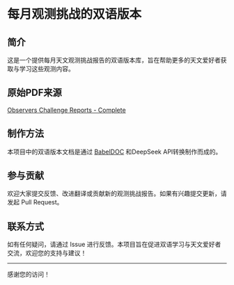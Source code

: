 # 每月观测挑战的双语版本

## 简介
这是一个提供每月天文观测挑战报告的双语版本库，旨在帮助更多的天文爱好者获取与学习这些观测内容。

## 原始PDF来源
[Observers Challenge Reports - Complete](https://rogerivester.com/category/observers-challenge-reports-complete/)

## 制作方法
本项目中的双语版本文档是通过 [BabelDOC](https://github.com/funstory-ai/BabelDOC) 和DeepSeek API转换制作而成的。

## 参与贡献
欢迎大家提交反馈、改进翻译或贡献新的观测挑战报告。如果有兴趣提交更新，请发起 Pull Request。

## 联系方式
如有任何疑问，请通过 Issue 进行反馈。本项目旨在促进双语学习与天文爱好者交流，欢迎您的支持与建议！

---
感谢您的访问！